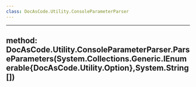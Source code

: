 ```yaml
---
class: DocAsCode.Utility.ConsoleParameterParser
---
```


---
method: DocAsCode.Utility.ConsoleParameterParser.ParseParameters(System.Collections.Generic.IEnumerable{DocAsCode.Utility.Option},System.String[])
---

